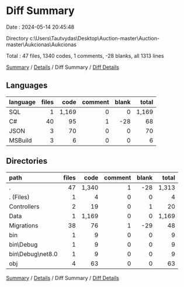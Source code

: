 # Diff Summary

Date : 2024-05-14 20:45:48

Directory c:\\Users\\Tautvydas\\Desktop\\Auction-master\\Auction-master\\Aukcionas\\Aukcionas

Total : 47 files,  1340 codes, 1 comments, -28 blanks, all 1313 lines

[Summary](results.md) / [Details](details.md) / Diff Summary / [Diff Details](diff-details.md)

## Languages
| language | files | code | comment | blank | total |
| :--- | ---: | ---: | ---: | ---: | ---: |
| SQL | 1 | 1,169 | 0 | 0 | 1,169 |
| C# | 40 | 95 | 1 | -28 | 68 |
| JSON | 3 | 70 | 0 | 0 | 70 |
| MSBuild | 3 | 6 | 0 | 0 | 6 |

## Directories
| path | files | code | comment | blank | total |
| :--- | ---: | ---: | ---: | ---: | ---: |
| . | 47 | 1,340 | 1 | -28 | 1,313 |
| . (Files) | 1 | 4 | 0 | 0 | 4 |
| Controllers | 2 | 19 | 0 | 1 | 20 |
| Data | 1 | 1,169 | 0 | 0 | 1,169 |
| Migrations | 38 | 76 | 1 | -29 | 48 |
| bin | 1 | 9 | 0 | 0 | 9 |
| bin\\Debug | 1 | 9 | 0 | 0 | 9 |
| bin\\Debug\\net8.0 | 1 | 9 | 0 | 0 | 9 |
| obj | 4 | 63 | 0 | 0 | 63 |

[Summary](results.md) / [Details](details.md) / Diff Summary / [Diff Details](diff-details.md)